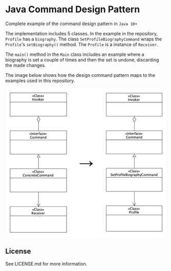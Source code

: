 # Java Command Design Pattern
Complete example of the command design pattern in `Java 10+`

The implementation includes 5 classes. In the example in the repository, `Profile` has a `biography`. The class `SetProfileBiographyCommand` wraps the `Profile`'s `setBiography()` method. The `Profile` is a instance of `Receiver`.

The `main()` method in the `Main` class includes an example where a biography is set a couple of times and then the set is undone, discarding the made changes.

The image below shows how the design command pattern maps to the examples used in this repository.

![Example](Example.png)

## License

See LICENSE.md for more information.
